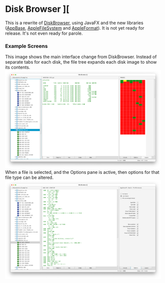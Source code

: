 # Disk Browser ][
This is a rewrite of [DiskBrowser](https://github.com/dmolony/diskbrowser), using JavaFX
 and the new libraries ([AppBase](https://github.com/dmolony/AppBase),
  [AppleFileSystem](https://github.com/dmolony/AppleFileSystem) and
   [AppleFormat](https://github.com/dmolony/AppleFormat)). It is not yet ready
  for release. It's not even ready for parole.
   
### Example Screens
This image shows the main interface change from DiskBrowser. Instead of separate tabs
 for each disk, the file tree expands each disk image to show its contents.
![Teaser](screens/teaser.png?raw=true "This will change")
When a file is selected, and the Options pane is active, then options for that
 file type can be altered.
![Teaser](screens/teaser2.png?raw=true "This will change")